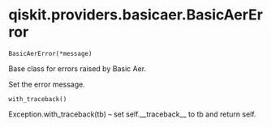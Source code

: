 <span id="qiskit-providers-basicaer-basicaererror" />

# qiskit.providers.basicaer.BasicAerError



`BasicAerError(*message)`

Base class for errors raised by Basic Aer.

Set the error message.



`with_traceback()`

Exception.with\_traceback(tb) – set self.\_\_traceback\_\_ to tb and return self.
